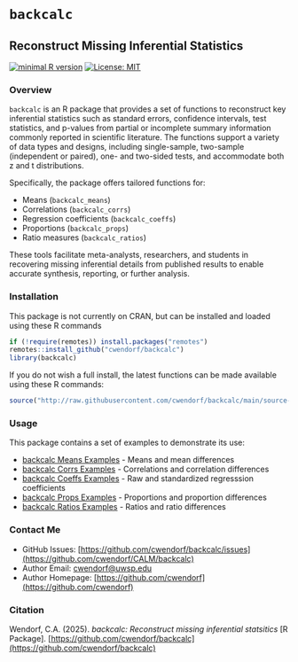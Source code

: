 
# `backcalc` 

## Reconstruct Missing Inferential Statistics

[![minimal R version](https://img.shields.io/badge/R%3E%3D-3.6.2-6666ff.svg)](https://cran.r-project.org/)
[![License: MIT](https://img.shields.io/badge/License-MIT-blue.svg)](https://opensource.org/licenses/MIT)

### Overview

`backcalc` is an R package that provides a set of functions to reconstruct key inferential statistics such as standard errors, confidence intervals, test statistics, and p-values from partial or incomplete summary information commonly reported in scientific literature. The functions support a variety of data types and designs, including single-sample, two-sample (independent or paired), one- and two-sided tests, and accommodate both z and t distributions.

Specifically, the package offers tailored functions for:
- Means (`backcalc_means`)
- Correlations (`backcalc_corrs`)
- Regression coefficients (`backcalc_coeffs`)
- Proportions (`backcalc_props`)
- Ratio measures (`backcalc_ratios`)

These tools facilitate meta-analysts, researchers, and students in recovering missing inferential details from published results to enable accurate synthesis, reporting, or further analysis.

### Installation

This package is not currently on CRAN, but can be installed and loaded using these R commands

``` r
if (!require(remotes)) install.packages("remotes")
remotes::install_github("cwendorf/backcalc")
library(backcalc)
```

If you do not wish a full install, the latest functions can be made available using these R commands:

```r
source("http://raw.githubusercontent.com/cwendorf/backcalc/main/source-backcalc.R")
```

### Usage

This package contains a set of examples to demonstrate its use:

- [backcalc Means Examples](./docs/BackcalcMeansExamples.md) - Means and mean differences
- [backcalc Corrs Examples](./docs/BackcalcCorrsExamples.md) - Correlations and correlation differences
- [backcalc Coeffs Examples](./docs/BackcalcCoeffsExamples.md) - Raw and standardized regresssion coefficients
- [backcalc Props Examples](./docs/BackcalcPropsExamples.md) - Proportions and proportion differences
- [backcalc Ratios Examples](./docs/BackcalcRatiosExamples.md) - Ratios and ratio differences

### Contact Me

- GitHub Issues: [https://github.com/cwendorf/backcalc/issues](https://github.com/cwendorf/CALM/backcalc) 
- Author Email: [cwendorf@uwsp.edu](mailto:cwendorf@uwsp.edu)
- Author Homepage: [https://github.com/cwendorf](https://github.com/cwendorf)

### Citation

Wendorf, C.A. (2025). *backcalc: Reconstruct missing inferential statsitics* [R Package]. [https://github.com/cwendorf/backcalc](https://github.com/cwendorf/backcalc)
